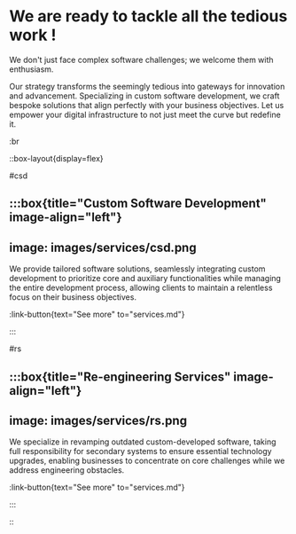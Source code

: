 # We are ready to tackle all the tedious work !

We don't just face complex software challenges; we welcome them with enthusiasm.

Our strategy transforms the seemingly tedious into gateways for innovation and
advancement. Specializing in custom software development, we craft bespoke
solutions that align perfectly with your business objectives. Let us empower
your digital infrastructure to not just meet the curve but redefine it.

:br

::box-layout{display=flex}

#csd

:::box{title="Custom Software Development" image-align="left"}
---
image: images/services/csd.png
---

We provide tailored software solutions, seamlessly integrating custom
development to prioritize core and auxiliary functionalities while managing the
entire development process, allowing clients to maintain a relentless focus on
their business objectives.

:link-button{text="See more" to="services.md"}

:::

#rs

:::box{title="Re-engineering Services" image-align="left"}
---
image: images/services/rs.png
---

We specialize in revamping outdated custom-developed software, taking full
responsibility for secondary systems to ensure essential technology upgrades,
enabling businesses to concentrate on core challenges while we address
engineering obstacles.

:link-button{text="See more" to="services.md"}

:::

::
